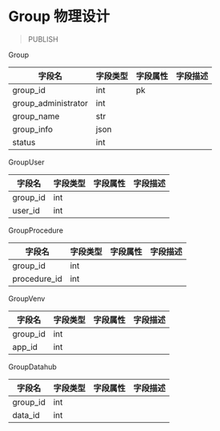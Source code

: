 # Group 物理设计

> PUBLISH

Group

| 字段名              | 字段类型 | 字段属性 | 字段描述 |
| ------------------- | -------- | -------- | -------- |
| group_id            | int      | pk       |          |
| group_administrator | int      |          |          |
| group_name          | str      |          |          |
| group_info          | json     |          |          |
| status              | int      |          |          |

GroupUser

| 字段名   | 字段类型 | 字段属性 | 字段描述 |
| -------- | -------- | -------- | -------- |
| group_id | int      |          |          |
| user_id  | int      |          |          |

GroupProcedure

| 字段名       | 字段类型 | 字段属性 | 字段描述 |
| ------------ | -------- | -------- | -------- |
| group_id     | int      |          |          |
| procedure_id | int      |          |          |

GroupVenv

| 字段名   | 字段类型 | 字段属性 | 字段描述 |
| -------- | -------- | -------- | -------- |
| group_id | int      |          |          |
| app_id   | int      |          |          |

GroupDatahub

| 字段名   | 字段类型 | 字段属性 | 字段描述 |
| -------- | -------- | -------- | -------- |
| group_id | int      |          |          |
| data_id  | int      |          |          |
